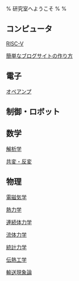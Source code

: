 % 研究室へようこそ
%
%

## コンピュータ

[RISC-V](./Computer/RISC-V/)

[簡単なブログサイトの作り方](./Computer/Website/)

## 電子

[オペアンプ](./Electronics/OpAmp/)

## 制御・ロボット

[]()

## 数学

[解析学](./Mathmatics/Analysis/)

[共変・反変](./Mathmatics/CovarianceContravariance/)

## 物理

[電磁気学](./Physics/Electromagnetism/)

[熱力学](./Physics/ThermoDynamics/)

[連続体力学](./Physics/ContinuumMechanics/)

[流体力学](./Physics/FluidMechanics/)

[統計力学](./Physics/StatisticalMechanics/)

[伝熱工学](./Physics/HeatTransfer/)

[輸送現象論](./Physics/TransportPhenomena/)
